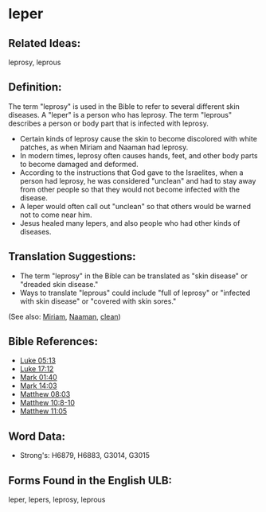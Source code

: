 # leper

## Related Ideas:

leprosy, leprous

## Definition:

The term "leprosy" is used in the Bible to refer to several different skin diseases. A "leper" is a person who has leprosy. The term "leprous" describes a person or body part that is infected with leprosy.

* Certain kinds of leprosy cause the skin to become discolored with white patches, as when Miriam and Naaman had leprosy.
* In modern times, leprosy often causes hands, feet, and other body parts to become damaged and deformed.
* According to the instructions that God gave to the Israelites, when a person had leprosy, he was considered "unclean" and had to stay away from other people so that they would not become infected with the disease.
* A leper would often call out "unclean" so that others would be warned not to come near him.
* Jesus healed many lepers, and also people who had other kinds of diseases.

## Translation Suggestions:

* The term "leprosy" in the Bible can be translated as "skin disease" or "dreaded skin disease."
* Ways to translate "leprous" could include "full of leprosy" or "infected with skin disease" or "covered with skin sores."

(See also: [Miriam](../names/miriam.md), [Naaman](../names/naaman.md), [clean](../kt/clean.md))

## Bible References:

* [Luke 05:13](rc://en/tn/help/luk/05/13)
* [Luke 17:12](rc://en/tn/help/luk/17/12)
* [Mark 01:40](rc://en/tn/help/mrk/01/40)
* [Mark 14:03](rc://en/tn/help/mrk/14/03)
* [Matthew 08:03](rc://en/tn/help/mat/08/03)
* [Matthew 10:8-10](rc://en/tn/help/mat/10/08)
* [Matthew 11:05](rc://en/tn/help/mat/11/05)

## Word Data:

* Strong's: H6879, H6883, G3014, G3015

## Forms Found in the English ULB:

leper, lepers, leprosy, leprous
